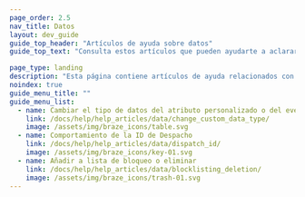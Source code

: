 ```yaml
---
page_order: 2.5
nav_title: Datos
layout: dev_guide
guide_top_header: "Artículos de ayuda sobre datos"
guide_top_text: "Consulta estos artículos que pueden ayudarte a aclarar tus dudas sobre los matices de los datos en Braze. <br><br> Para obtener más información general sobre todo lo relacionado con los datos, ¡echa un vistazo a nuestros artículos en <a href='/docs/user_guide/data_and_analytics/'>Datos y análisis!</a>"

page_type: landing
description: "Esta página contiene artículos de ayuda relacionados con los datos de Braze."
noindex: true
guide_menu_title: ""
guide_menu_list:
  - name: Cambiar el tipo de datos del atributo personalizado o del evento
    link: /docs/help/help_articles/data/change_custom_data_type/
    image: /assets/img/braze_icons/table.svg
  - name: Comportamiento de la ID de Despacho
    link: /docs/help/help_articles/data/dispatch_id/
    image: /assets/img/braze_icons/key-01.svg
  - name: Añadir a lista de bloqueo o eliminar
    link: /docs/help/help_articles/data/blocklisting_deletion/
    image: /assets/img/braze_icons/trash-01.svg
---
```

